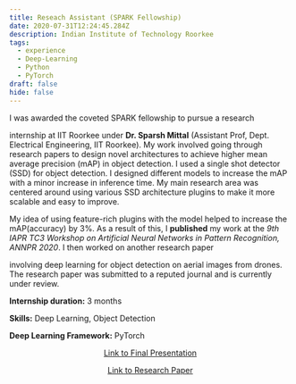 ```yaml
---
title: Reseach Assistant (SPARK Fellowship)
date: 2020-07-31T12:24:45.284Z
description: Indian Institute of Technology Roorkee
tags:
  - experience
  - Deep-Learning
  - Python
  - PyTorch
draft: false
hide: false
---
```

I was awarded the coveted SPARK fellowship to pursue a research

internship at IIT Roorkee under **Dr. Sparsh Mittal** (Assistant Prof, Dept. Electrical Engineering, IIT Roorkee). My work involved going through research papers to design novel architectures to achieve higher mean average precision (mAP) in object detection. I used a single shot detector (SSD) for object detection. I designed different models to increase the mAP with a minor increase in inference time. My main research area was centered around using various SSD architecture plugins to make it more scalable and easy to improve.

My idea of using feature-rich plugins with the model helped to increase the mAP(accuracy) by 3%. As a result of this, I **published** my work at the *9th IAPR TC3 Workshop on Artificial Neural Networks in Pattern Recognition, ANNPR 2020*. I then worked on another research paper

involving deep learning for object detection on aerial images from drones. The research paper was submitted to a reputed journal and is currently under review.

**Internship duration:** 3 months

**Skills:** Deep Learning, Object Detection

**Deep Learning Framework:** PyTorch

<p style="text-align: center;"> <a href="https://drive.google.com/file/d/1SL8HH0igMe9t4NtRBV8jXpD4Lnl1GeN0/view" target="_blank" rel="noopener noreferrer">Link to Final Presentation</a> </p>

<p style="text-align: center;"> <a href="https://www.researchgate.net/publication/342919081_Improving_Accuracy_and_Efficiency_of_Object_Detection_Algorithms_using_Multiscale_Feature_Aggregation_Plugins" target="_blank" rel="noopener noreferrer">Link to Research Paper</a> </p>
